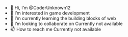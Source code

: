 - 👋 Hi, I’m @CoderUnknown12
- 👀 I’m interested in game development
- 🌱 I’m currently learning the building blocks of web
- 💞️ I’m looking to collaborate on Currently not available
- 📫 How to reach me Currently not available

<!---
CoderUnknown12/CoderUnknown12 is a ✨ special ✨ repository because its `README.md` (this file) appears on your GitHub profile.
You can click the Preview link to take a look at your changes.
--->

